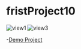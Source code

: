 # fristProject10
![view1](https://user-images.githubusercontent.com/121675616/212340123-ed79eda1-244a-4a35-902a-0a3b9d812173.jpg)
![view3](https://user-images.githubusercontent.com/121675616/212340301-ce94c639-c729-4bd9-b5a2-a32ba7608c5c.jpg)

-[Demo Project](https://akbarmkalani.github.io/fristProject10/) 
